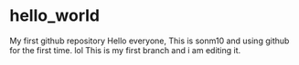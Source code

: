 # hello_world
My first github repository
Hello everyone,
This is sonm10 and using github for the first time. lol
This is my first branch and i am editing it.
